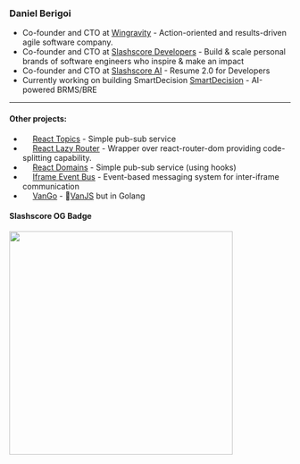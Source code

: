 ### Daniel Berigoi
- Co-founder and CTO at [Wingravity](https://www.wingravity.com) - Action-oriented and results-driven agile software company.
- Co-founder and CTO at [Slashscore Developers](https://www.slashscore.com) - Build & scale personal brands of software engineers who inspire & make an impact
- Co-founder and CTO at [Slashscore AI](https://www.slashscore.ai) - Resume 2.0 for Developers
- Currently working on building SmartDecision [SmartDecision](https://www.smartdecision.io) - AI-powered BRMS/BRE

---

#### Other projects:
- <img src="https://static-production.npmjs.com/b0f1a8318363185cc2ea6a40ac23eeb2.png" width=14 height=14/> [React Topics](https://www.npmjs.com/package/react-topics) - Simple pub-sub service
- <img src="https://static-production.npmjs.com/b0f1a8318363185cc2ea6a40ac23eeb2.png" width=14 height=14/> [React Lazy Router](https://www.npmjs.com/package/react-lazy-router) - Wrapper over react-router-dom providing code-splitting capability.
- <img src="https://github.com/fluidicon.png" width=14 height=14/> [React Domains](https://github.com/danielberigoi/react-domains) - Simple pub-sub service (using hooks)
- <img src="https://github.com/fluidicon.png" width=14 height=14/> [Iframe Event Bus](https://github.com/danielberigoi/iframe-event-bus) - Event-based messaging system for inter-iframe communication
- <img src="https://github.com/fluidicon.png" width=14 height=14/> [VanGo](https://github.com/danielberigoi/van-go) - 🍦[VanJS](https://vanjs.org) but in Golang

#### Slashscore OG Badge
[<img src="https://app.slashscore.com/api/image/dynamic/open-graph?username=daniel7627" width=400/>](https://app.slashscore.com/daniel7627)
